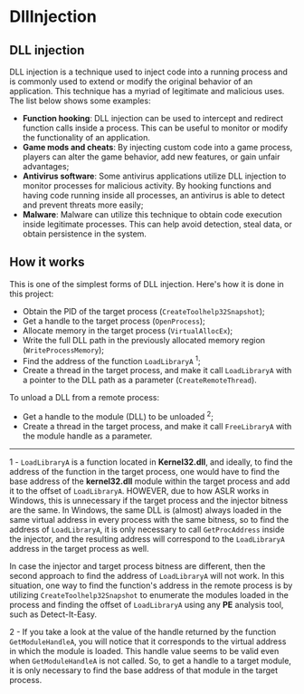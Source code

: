 # DllInjection
## DLL injection

DLL injection is a technique used to inject code into a running process and is commonly used to extend or modify the original behavior of an application. This technique has a myriad of legitimate and malicious uses. The list below shows some examples:

- **Function hooking**: DLL injection can be used to intercept and redirect function calls inside a process. This can be useful to monitor or modify the functionality of an application.
- **Game mods and cheats**: By injecting custom code into a game process, players can alter the game behavior, add new features, or gain unfair advantages;
- **Antivirus software**: Some antivirus applications utilize DLL injection to monitor processes for malicious activity. By hooking functions and having code running inside all processes, an antivirus is able to detect and prevent threats more easily;
- **Malware**: Malware can utilize this technique to obtain code execution inside legitimate processes. This can help avoid detection, steal data, or obtain persistence in the system.

## How it works
This is one of the simplest forms of DLL injection. Here's how it is done in this project:

- Obtain the PID of the target process (`CreateToolhelp32Snapshot`);
- Get a handle to the target process (`OpenProcess`);
- Allocate memory in the target process (`VirtualAllocEx`);
- Write the full DLL path in the previously allocated memory region (`WriteProcessMemory`);
- Find the address of the function `LoadLibraryA` <sup>1</sup>;
- Create a thread in the target process, and make it call `LoadLibraryA` with a pointer to the DLL path as a parameter (`CreateRemoteThread`).

To unload a DLL from a remote process:

- Get a handle to the module (DLL) to be unloaded <sup>2</sup>;
- Create a thread in the target process, and make it call `FreeLibraryA` with the module handle as a parameter.

---
1 - `LoadLibraryA` is a function located in **Kernel32.dll**, and ideally, to find the address of the function in the target process, one would have to find the base address of the **kernel32.dll** module within the target process and add it to the offset of `LoadLibraryA`. HOWEVER, due to how ASLR works in Windows, this is unnecessary if the target process and the injector bitness are the same. In Windows, the same DLL is (almost) always loaded in the same virtual address in every process with the same bitness, so to find the address of `LoadLibraryA`, it is only necessary to call `GetProcAddress` inside the injector, and the resulting address will correspond to the `LoadLibraryA` address in the target process as well.

In case the injector and target process bitness are different, then the second approach to find the address of `LoadLibraryA` will not work. In this situation, one way to find the function's address in the remote process is by utilizing `CreateToolhelp32Snapshot` to enumerate the modules loaded in the process and finding the offset of `LoadLibraryA` using any **PE** analysis tool, such as Detect-It-Easy.

2 - If you take a look at the value of the handle returned by the function `GetModuleHandleA`, you will notice that it corresponds to the virtual address in which the module is loaded. This handle value seems to be valid even when `GetModuleHandleA` is not called. So, to get a handle to a target module, it is only necessary to find the base address of that module in the target process.